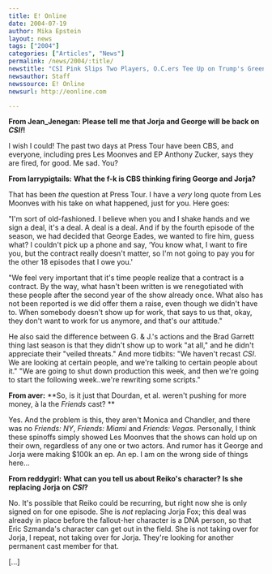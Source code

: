 ```yaml
---
title: E! Online
date: 2004-07-19
author: Mika Epstein
layout: news
tags: ["2004"]
categories: ["Articles", "News"]
permalink: /news/2004/:title/
newstitle: "CSI Pink Slips Two Players, O.C.ers Tee Up on Trump's Greens"
newsauthor: Staff  
newssource: E! Online  
newsurl: http://eonline.com   

---
```


**From Jean_Jenegan:** **Please tell me that Jorja and George will be back on *CSI!*!**

I wish I could! The past two days at Press Tour have been CBS, and everyone, including pres Les Moonves and EP Anthony Zucker, says they are fired, for good. Me sad. You?

**From larrypigtails:** **What the f-k is CBS thinking firing George and Jorja?**

That has been *the* question at Press Tour. I have a *very* long quote from Les Moonves with his take on what happened, just for you. Here goes:

"I'm sort of old-fashioned. I believe when you and I shake hands and we sign a deal, it's a deal. A deal is a deal. And if by the fourth episode of the season, we had decided that George Eades, we wanted to fire him, guess what? I couldn't pick up a phone and say, &#8216;You know what, I want to fire you, but the contract really doesn't matter, so I'm not going to pay you for the other 18 episodes that I owe you.'

"We feel very important that it's time people realize that a contract is a contract. By the way, what hasn't been written is we renegotiated with these people after the second year of the show already once. What also has not been reported is we did offer them a raise, even though we didn't have to. When somebody doesn't show up for work, that says to us that, okay, they don't want to work for us anymore, and that's our attitude."

He also said the difference between G. & J.'s actions and the Brad Garrett thing last season is that they didn't show up to work "at all," and he didn't appreciate their "veiled threats." And more tidbits: "We haven't recast *CSI*. We are looking at certain people, and we're talking to certain people about it." "We are going to shut down production this week, and then we're going to start the following week..we're rewriting some scripts."

**From aver:** **So, is it just that Dourdan, et al. weren't pushing for more money, à la the *Friends* cast? **

Yes. And the problem is this, they aren't Monica and Chandler, and there was no *Friends: NY*, *Friends: Miami* and *Friends: Vegas*. Personally, I think these spinoffs simply showed Les Moonves that the shows can hold up on their own, regardless of any one or two actors. And rumor has it George and Jorja were making $100k an ep. An ep. I am on the wrong side of things here...

**From reddygirl:** **What can you tell us about Reiko's character? Is she replacing Jorja on *CSI*?**

No. It's possible that Reiko could be recurring, but right now she is only signed on for one episode. She is *not* replacing Jorja Fox; this deal was already in place before the fallout-her character is a DNA person, so that Eric Szmanda's character can get out in the field. She is not taking over for Jorja, I repeat, not taking over for Jorja. They're looking for another permanent cast member for that.

[...]  
